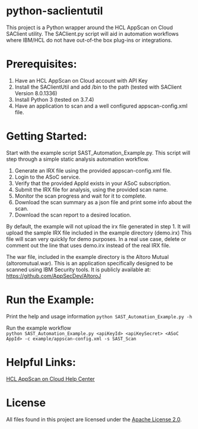 # python-saclientutil
This project is a Python wrapper around the HCL AppScan on Cloud SAClient utility.
The SAClient.py script will aid in automation workflows where IBM/HCL do not have out-of-the box plug-ins or integrations.

# Prerequisites: 
  1. Have an HCL AppScan on Cloud account with API Key
  2. Install the SAClientUtil and add /bin to the path (tested with SAClient Version 8.0.1336)
  3. Install Python 3 (tested on 3.7.4)
  4. Have an application to scan and a well configured appscan-config.xml file.
 
# Getting Started:

Start with the example script SAST_Automation_Example.py. This script will step through a simple static analysis automation workflow.
  1. Generate an IRX file using the provided appscan-config.xml file.
  2. Login to the ASoC service.
  3. Verify that the provided AppId exists in your ASoC subscription.
  4. Submit the IRX file for analysis, using the provided scan name.
  5. Monitor the scan progress and wait for it to complete.
  6. Download the scan summary as a json file and print some info about the scan.
  7. Download the scan report to a desired location.

By default, the example will not upload the irx file generated in step 1. It will upload the sample IRX file included in the example directory (demo.irx)
This file will scan very quickly for demo purposes. In a real use case, delete or comment out the line that uses demo.irx instead of the real IRX file.

The war file, included in the example directory is the Altoro Mutual (altoromutual.war). This is an application specifically designed to be scanned using IBM Security tools. It is publicly available at:  
<https://github.com/AppSecDev/AltoroJ>

# Run the Example:  
Print the help and usage information
`python SAST_Automation_Example.py -h`  
  
Run the example workflow  
`python SAST_Automation_Example.py <apiKeyId> <apiKeySecret> <ASoC AppId> -c example/appscan-config.xml -s SAST_Scan`  


# Helpful Links:  
[HCL AppScan on Cloud Help Center](https://help.hcltechsw.com/appscan/ASoC/Welcome.html)  
	
# License

All files found in this project are licensed under the [Apache License 2.0](LICENSE).